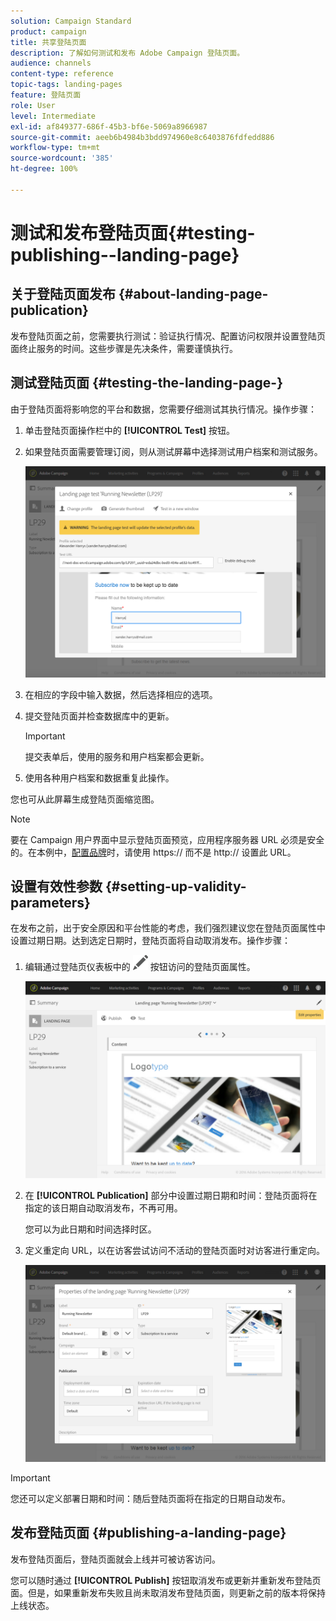 ```yaml
---
solution: Campaign Standard
product: campaign
title: 共享登陆页面
description: 了解如何测试和发布 Adobe Campaign 登陆页面。
audience: channels
content-type: reference
topic-tags: landing-pages
feature: 登陆页面
role: User
level: Intermediate
exl-id: af849377-686f-45b3-bf6e-5069a8966987
source-git-commit: aeeb6b4984b3bdd974960e8c6403876fdfedd886
workflow-type: tm+mt
source-wordcount: '385'
ht-degree: 100%

---
```


# 测试和发布登陆页面{#testing-publishing--landing-page}

## 关于登陆页面发布 {#about-landing-page-publication}

发布登陆页面之前，您需要执行测试：验证执行情况、配置访问权限并设置登陆页面终止服务的时间。这些步骤是先决条件，需要谨慎执行。

## 测试登陆页面 {#testing-the-landing-page-}

由于登陆页面将影响您的平台和数据，您需要仔细测试其执行情况。操作步骤：

1. 单击登陆页面操作栏中的 **[!UICONTROL Test]** 按钮。
1. 如果登陆页面需要管理订阅，则从测试屏幕中选择测试用户档案和测试服务。

   ![](assets/lp_test_2.png)

1. 在相应的字段中输入数据，然后选择相应的选项。
1. 提交登陆页面并检查数据库中的更新。

   >[!IMPORTANT]
   >
   >提交表单后，使用的服务和用户档案都会更新。

1. 使用各种用户档案和数据重复此操作。

您也可从此屏幕生成登陆页面缩览图。

>[!NOTE]
>
>要在 Campaign 用户界面中显示登陆页面预览，应用程序服务器 URL 必须是安全的。在本例中，[配置品牌](../../administration/using/branding.md#configuring-and-using-brands)时，请使用 https:// 而不是 http:// 设置此 URL。

## 设置有效性参数 {#setting-up-validity-parameters}

在发布之前，出于安全原因和平台性能的考虑，我们强烈建议您在登陆页面属性中设置过期日期。达到选定日期时，登陆页面将自动取消发布。操作步骤：

1. 编辑通过登陆页仪表板中的 ![](assets/edit_darkgrey-24px.png) 按钮访问的登陆页面属性。

   ![](assets/lp_edit_properties_button.png)

1. 在 **[!UICONTROL Publication]** 部分中设置过期日期和时间：登陆页面将在指定的该日期自动取消发布，不再可用。

   您可以为此日期和时间选择时区。

1. 定义重定向 URL，以在访客尝试访问不活动的登陆页面时对访客进行重定向。

   ![](assets/lp_settings_general.png)

>[!IMPORTANT]
>
>您还可以定义部署日期和时间：随后登陆页面将在指定的日期自动发布。

## 发布登陆页面 {#publishing-a-landing-page}

发布登陆页面后，登陆页面就会上线并可被访客访问。

您可以随时通过 **[!UICONTROL Publish]** 按钮取消发布或更新并重新发布登陆页面。但是，如果重新发布失败且尚未取消发布登陆页面，则更新之前的版本将保持上线状态。
